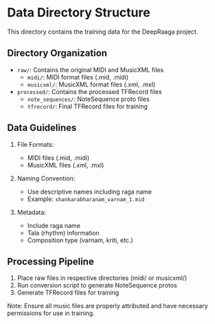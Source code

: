 # Data Directory Structure

This directory contains the training data for the DeepRaaga project.

## Directory Organization

- `raw/`: Contains the original MIDI and MusicXML files
  - `midi/`: MIDI format files (.mid, .midi)
  - `musicxml/`: MusicXML format files (.xml, .mxl)
- `processed/`: Contains the processed TFRecord files
  - `note_sequences/`: NoteSequence proto files
  - `tfrecord/`: Final TFRecord files for training

## Data Guidelines

1. File Formats:
   - MIDI files (.mid, .midi)
   - MusicXML files (.xml, .mxl)

2. Naming Convention:
   - Use descriptive names including raga name
   - Example: `shankarabharanam_varnam_1.mid`

3. Metadata:
   - Include raga name
   - Tala (rhythm) information
   - Composition type (varnam, kriti, etc.)

## Processing Pipeline

1. Place raw files in respective directories (midi/ or musicxml/)
2. Run conversion script to generate NoteSequence protos
3. Generate TFRecord files for training

Note: Ensure all music files are properly attributed and have necessary permissions for use in training.